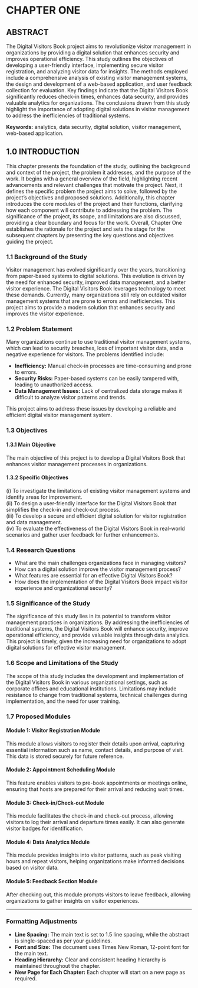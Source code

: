 
# CHAPTER ONE

## ABSTRACT

The Digital Visitors Book project aims to revolutionize visitor management in organizations by providing a digital solution that enhances security and improves operational efficiency. This study outlines the objectives of developing a user-friendly interface, implementing secure visitor registration, and analyzing visitor data for insights. The methods employed include a comprehensive analysis of existing visitor management systems, the design and development of a web-based application, and user feedback collection for evaluation. Key findings indicate that the Digital Visitors Book significantly reduces check-in times, enhances data security, and provides valuable analytics for organizations. The conclusions drawn from this study highlight the importance of adopting digital solutions in visitor management to address the inefficiencies of traditional systems.

**Keywords:** analytics, data security, digital solution, visitor management, web-based application.

## 1.0 INTRODUCTION

This chapter presents the foundation of the study, outlining the background and context of the project, the problem it addresses, and the purpose of the work. It begins with a general overview of the field, highlighting recent advancements and relevant challenges that motivate the project. Next, it defines the specific problem the project aims to solve, followed by the project’s objectives and proposed solutions. Additionally, this chapter introduces the core modules of the project and their functions, clarifying how each component will contribute to addressing the problem. The significance of the project, its scope, and limitations are also discussed, providing a clear boundary and focus for the work. Overall, Chapter One establishes the rationale for the project and sets the stage for the subsequent chapters by presenting the key questions and objectives guiding the project.

### 1.1 Background of the Study

Visitor management has evolved significantly over the years, transitioning from paper-based systems to digital solutions. This evolution is driven by the need for enhanced security, improved data management, and a better visitor experience. The Digital Visitors Book leverages technology to meet these demands. Currently, many organizations still rely on outdated visitor management systems that are prone to errors and inefficiencies. This project aims to provide a modern solution that enhances security and improves the visitor experience.

### 1.2 Problem Statement

Many organizations continue to use traditional visitor management systems, which can lead to security breaches, loss of important visitor data, and a negative experience for visitors. The problems identified include:
- **Inefficiency:** Manual check-in processes are time-consuming and prone to errors.
- **Security Risks:** Paper-based systems can be easily tampered with, leading to unauthorized access.
- **Data Management Issues:** Lack of centralized data storage makes it difficult to analyze visitor patterns and trends.

This project aims to address these issues by developing a reliable and efficient digital visitor management system.

### 1.3 Objectives

#### 1.3.1 Main Objective

The main objective of this project is to develop a Digital Visitors Book that enhances visitor management processes in organizations.

#### 1.3.2 Specific Objectives

(i) To investigate the limitations of existing visitor management systems and identify areas for improvement.  
(ii) To design a user-friendly interface for the Digital Visitors Book that simplifies the check-in and check-out process.  
(iii) To develop a secure and efficient digital solution for visitor registration and data management.  
(iv) To evaluate the effectiveness of the Digital Visitors Book in real-world scenarios and gather user feedback for further enhancements.

### 1.4 Research Questions

- What are the main challenges organizations face in managing visitors?
- How can a digital solution improve the visitor management process?
- What features are essential for an effective Digital Visitors Book?
- How does the implementation of the Digital Visitors Book impact visitor experience and organizational security?

### 1.5 Significance of the Study

The significance of this study lies in its potential to transform visitor management practices in organizations. By addressing the inefficiencies of traditional systems, the Digital Visitors Book will enhance security, improve operational efficiency, and provide valuable insights through data analytics. This project is timely, given the increasing need for organizations to adopt digital solutions for effective visitor management.

### 1.6 Scope and Limitations of the Study

The scope of this study includes the development and implementation of the Digital Visitors Book in various organizational settings, such as corporate offices and educational institutions. Limitations may include resistance to change from traditional systems, technical challenges during implementation, and the need for user training.

### 1.7 Proposed Modules

#### Module 1: Visitor Registration Module
This module allows visitors to register their details upon arrival, capturing essential information such as name, contact details, and purpose of visit. This data is stored securely for future reference.

#### Module 2: Appointment Scheduling Module
This feature enables visitors to pre-book appointments or meetings online, ensuring that hosts are prepared for their arrival and reducing wait times.

#### Module 3: Check-in/Check-out Module
This module facilitates the check-in and check-out process, allowing visitors to log their arrival and departure times easily. It can also generate visitor badges for identification.

#### Module 4: Data Analytics Module
This module provides insights into visitor patterns, such as peak visiting hours and repeat visitors, helping organizations make informed decisions based on visitor data.

#### Module 5: Feedback Section Module
After checking out, this module prompts visitors to leave feedback, allowing organizations to gather insights on visitor experiences.

---

### Formatting Adjustments

- **Line Spacing:** The main text is set to 1.5 line spacing, while the abstract is single-spaced as per your guidelines.
- **Font and Size:** The document uses Times New Roman, 12-point font for the main text.
- **Heading Hierarchy:** Clear and consistent heading hierarchy is maintained throughout the chapter.
- **New Page for Each Chapter:** Each chapter will start on a new page as required.

